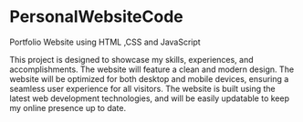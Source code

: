 # PersonalWebsiteCode
Portfolio Website using HTML ,CSS and JavaScript

This project is designed to showcase my skills, experiences, and accomplishments. The website will feature a clean and modern design. The website will be optimized for both desktop and mobile devices, ensuring a seamless user experience for all visitors. The website is built using the latest web development technologies, and will be easily updatable to keep my online presence up to date.
